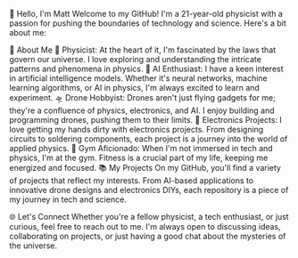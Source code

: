 👋 Hello, I'm Matt
Welcome to my GitHub! I'm a 21-year-old physicist with a passion for pushing the boundaries of technology and science. Here's a bit about me:

🚀 About Me
🔬 Physicist: At the heart of it, I'm fascinated by the laws that govern our universe. I love exploring and understanding the intricate patterns and phenomena in physics.
🤖 AI Enthusiast: I have a keen interest in artificial intelligence models. Whether it's neural networks, machine learning algorithms, or AI in physics, I'm always excited to learn and experiment.
🛸 Drone Hobbyist: Drones aren't just flying gadgets for me; they're a confluence of physics, electronics, and AI. I enjoy building and programming drones, pushing them to their limits.
🔌 Electronics Projects: I love getting my hands dirty with electronics projects. From designing circuits to soldering components, each project is a journey into the world of applied physics.
💪 Gym Aficionado: When I'm not immersed in tech and physics, I'm at the gym. Fitness is a crucial part of my life, keeping me energized and focused.
📚 My Projects
On my GitHub, you'll find a variety of projects that reflect my interests. From AI-based applications to innovative drone designs and electronics DIYs, each repository is a piece of my journey in tech and science.

🌐 Let's Connect
Whether you're a fellow physicist, a tech enthusiast, or just curious, feel free to reach out to me. I'm always open to discussing ideas, collaborating on projects, or just having a good chat about the mysteries of the universe.
<!--
**Seebrasse345/Seebrasse345** is a ✨ _special_ ✨ repository because its `README.md` (this file) appears on your GitHub profile.

Here are some ideas to get you started:

- 🔭 I’m currently working on ...
- 🌱 I’m currently learning ...
- 👯 I’m looking to collaborate on ...
- 🤔 I’m looking for help with ...
- 💬 Ask me about ...
- 📫 How to reach me: ...
- 😄 Pronouns: ...
- ⚡ Fun fact: ...
-->
